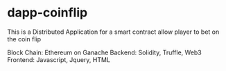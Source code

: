 # dapp-coinflip

This is a Distributed Application for a smart contract allow player to bet on the coin flip

Block Chain: Ethereum on Ganache 
Backend: Solidity, Truffle, Web3
Frontend: Javascript, Jquery, HTML


